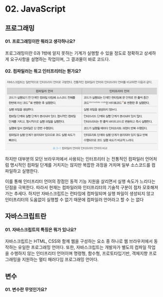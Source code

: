 # 02. JavaScript

## 프로그래밍

#### 01. 프로그래밍이란 뭐라고 생각하나요?

프로그래밍이란 0과 1밖에 알지 못하는 기계가 실행할 수 있을 정도로 정확하고 상세하게 요구사항을 설명하는 작업이며, 그 결과물이 바로 코드다.

#### 02. 컴파일러는 뭐고 인터프리터는 뭔가요?

<img src="img/image.png" alt="컴파일러 언어와 인터프리터 언어 비교" width="600px">

하지만 대부분의 모던 브라우저에서 사용되는 인터프리터 는 전통적인 컴파일러 언어처럼 명시적인 컴파일 단계를 거치지는 않지만 복잡한 과정을 거치며 일부 소스코드를 컴파일하고 실행한다.

이를 통해 인터프리터 언어의 장점인 동적 기능 지원을 살리면서 실행 속도가 느리다는 단점을 극복한다. 따라서 현재는 컴파일러와 인터프리터의 기술적 구분이 점차 모호해져가는 추세다. 하지만 자바스크립트는 런타임에 컴파일되며 실행 파일이 생성되지 않고 인터프리터의 도움없이 실행할 수 없기 때문에 컴파일러 언어라고 할 수 는 없다

## 자바스크립트란

#### 01. 자바스크립트의 특징은 뭐가 있나요?

자바스크립트는 HTML, CSS와 함께 웹을 구성하는 요소 중 하나로 웹 브라우저에서 동작하는 유일한 프로그래밍 언어다. 또한, 자바스크립트는 개발자가 별도의 컴파일 작업을 수행하지 않는 인터프리터 언어이며 명령형, 함수형, 프로토타입기반, 객체지향 프로그래밍을 지원하는 멀티 패러다임 프로그래밍 언어다.

## 변수

#### 01. 변수란 무엇인가요?
